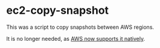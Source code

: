 # ec2-copy-snapshot

This was a script to copy snapshots between AWS regions.

It is no longer needed, as [AWS now supports it natively](http://aws.typepad.com/aws/2012/12/ebs-snapshot-copy.html).
